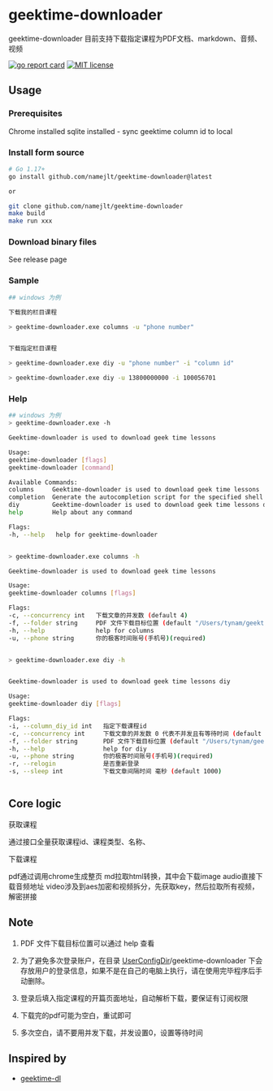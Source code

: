# geektime-downloader

geektime-downloader 目前支持下载指定课程为PDF文档、markdown、音频、视频

[![go report card](https://goreportcard.com/badge/github.com/namejlt/geektime-downloader "go report card")](https://goreportcard.com/report/github.com/namejlt/geektime-downloader)
[![MIT license](https://img.shields.io/badge/license-MIT-brightgreen.svg)](https://opensource.org/licenses/MIT)

## Usage

### Prerequisites

Chrome installed
sqlite installed - sync geektime column id to local

### Install form source

```bash
# Go 1.17+
go install github.com/namejlt/geektime-downloader@latest

or

git clone github.com/namejlt/geektime-downloader
make build
make run xxx

```

### Download binary files

See release page

### Sample

```bash
## windows 为例

下载我的栏目课程

> geektime-downloader.exe columns -u "phone number"


下载指定栏目课程

> geektime-downloader.exe diy -u "phone number" -i "column id"

> geektime-downloader.exe diy -u 13800000000 -i 100056701
```

### Help

```bash
## windows 为例
> geektime-downloader.exe -h

Geektime-downloader is used to download geek time lessons

Usage:
geektime-downloader [flags]
geektime-downloader [command]

Available Commands:
columns     Geektime-downloader is used to download geek time lessons
completion  Generate the autocompletion script for the specified shell
diy         Geektime-downloader is used to download geek time lessons diy
help        Help about any command

Flags:
-h, --help   help for geektime-downloader


> geektime-downloader.exe columns -h

Geektime-downloader is used to download geek time lessons

Usage:
geektime-downloader columns [flags]

Flags:
-c, --concurrency int   下载文章的并发数 (default 4)
-f, --folder string     PDF 文件下载目标位置 (default "/Users/tynam/geektime-downloader")
-h, --help              help for columns
-u, --phone string      你的极客时间账号(手机号)(required)


> geektime-downloader.exe diy -h


Geektime-downloader is used to download geek time lessons diy

Usage:
geektime-downloader diy [flags]

Flags:
-i, --column_diy_id int   指定下载课程id
-c, --concurrency int     下载文章的并发数 0 代表不并发且有等待时间 (default 4)
-f, --folder string       PDF 文件下载目标位置 (default "/Users/tynam/geektime-downloader")
-h, --help                help for diy
-u, --phone string        你的极客时间账号(手机号)(required)
-r, --relogin             是否重新登录
-s, --sleep int           下载文章间隔时间 毫秒 (default 1000)



```

## Core logic

获取课程

通过接口全量获取课程id、课程类型、名称、

下载课程

pdf通过调用chrome生成整页
md拉取html转换，其中会下载image
audio直接下载音频地址
video涉及到aes加密和视频拆分，先获取key，然后拉取所有视频，解密拼接

## Note

1. PDF 文件下载目标位置可以通过 help 查看

2. 为了避免多次登录账户，在目录 [UserConfigDir](https://pkg.go.dev/os#UserConfigDir)/geektime-downloader
   下会存放用户的登录信息，如果不是在自己的电脑上执行，请在使用完毕程序后手动删除。

3. 登录后填入指定课程的开篇页面地址，自动解析下载，要保证有订阅权限

4. 下载完的pdf可能为空白，重试即可

5. 多次空白，请不要用并发下载，并发设置0，设置等待时间

## Inspired by

* [geektime-dl](https://github.com/mmzou/geektime-dl)
